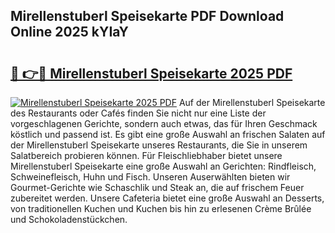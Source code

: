 ## Mirellenstuberl Speisekarte PDF Download Online 2025 kYIaY

# <h2><a href="http://gc5vxa.nevu.top/?p=Mirellenstuberl+Speisekarte">🔗 👉🔴 Mirellenstuberl Speisekarte 2025 PDF</a></h2>

[![Mirellenstuberl Speisekarte 2025 PDF](https://i.imgur.com/dBaPXMq.png)](http://gc5vxa.nevu.top/?p=Mirellenstuberl+Speisekarte)
Auf der Mirellenstuberl Speisekarte des Restaurants oder Cafés finden Sie nicht nur eine Liste der vorgeschlagenen Gerichte, sondern auch etwas, das für Ihren Geschmack köstlich und passend ist. Es gibt eine große Auswahl an frischen Salaten auf der Mirellenstuberl Speisekarte unseres Restaurants, die Sie in unserem Salatbereich probieren können. Für Fleischliebhaber bietet unsere Mirellenstuberl Speisekarte eine große Auswahl an Gerichten: Rindfleisch, Schweinefleisch, Huhn und Fisch. Unseren Auserwählten bieten wir Gourmet-Gerichte wie Schaschlik und Steak an, die auf frischem Feuer zubereitet werden. Unsere Cafeteria bietet eine große Auswahl an Desserts, von traditionellen Kuchen und Kuchen bis hin zu erlesenen Crème Brûlée und Schokoladenstückchen.
